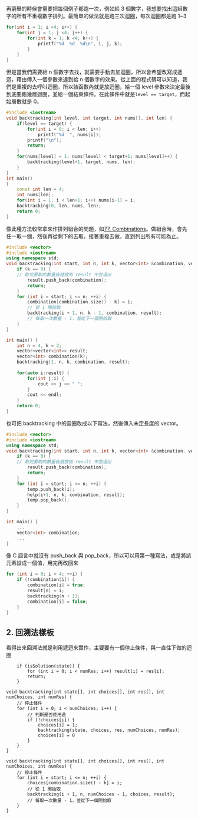 再窮舉的時候會需要把每個例子都跑一次，例如給 3 個數字，我想要找出這組數字的所有不重複數字排列。最簡單的做法就是跑三次迴圈，每次迴圈都是跑 1~3
```cpp
for(int i = 1; i <4; i++) {
    for(int j = 1; j <4; j++) {
        for(int k = 1; k <4; k++) {
            printf("%d  %d  %d\n", i, j, k);
        }
    }
}
```
但是當我們需要給 n 個數字去找，就需要手動去加迴圈，所以會希望改寫成遞迴，藉由傳入一個參數來達到給 n 個數字的效果。從上面的程式碼可以知道，我們是重複的去呼叫迴圈，所以該函數內就是放迴圈，給一個 level 參數來決定最後到底要跑幾層迴圈，並給一個結束條件。在此條件中就是```level == target```，而起始層數就是 0。
```cpp
#include <iostream>
void backtracking(int level, int target, int nums[], int len) {
    if(level == target) {
        for(int i = 0; i < len; i++)
            printf("%d  ", nums[i]);
        printf("\n");
        return;
    }
    for(nums[level] = 1; nums[level] < target+1; nums[level]++) {
        backtracking(level+1, target, nums, len);
    }
}
int main()
{
    const int len = 4;
    int nums[len];
    for(int i = 1; i < len+1; i++) nums[i-1] = i;
    backtracking(0, len, nums, len);
    return 0;
}
```
像此種方法較常拿來作排列組合的問題，如[77. Combinations](https://leetcode.com/problems/combinations/description/)。做組合時，會先任一取一個，然後再從剩下的去取，接著重複去做，直到列出所有可能為止。
```cpp
#include <vector>
#include <iostream>
using namespace std;
void backtracking(int start, int n, int k, vector<int> &combination, vector<vector<int>> &result) {
    if (k == 0) {
    // 取完要取的數量後就放到 result 中並退出
        result.push_back(combination);
        return;
    }
    for (int i = start; i <= n; ++i) {
        combination[combination.size() - k] = i;
        // 從 1 開始取
        backtracking(i + 1, n, k - 1, combination, result);
        // 每取一次數量 - 1，並從下一個開始取
    }
}

int main() {
    int n = 4, k = 2;
    vector<vector<int>> result;
    vector<int> combination(k);
    backtracking(1, n, k, combination, result);
    
    for(auto i:result) {
        for(int j:i) {
            cout << j << " ";
        }
        cout << endl;
    }
    return 0;
}
```
也可把 backtracking 中的迴圈改成以下寫法，然後傳入未定長度的 vector。
```cpp
#include <vector>
#include <iostream>
using namespace std;
void backtracking(int start, int n, int k, vector<int> &combination, vector<vector<int>> &result) {
    if (k == 0) {
    // 取完要取的數量後就放到 result 中並退出
        result.push_back(combination);
        return;
    }
    for (int i = start; i <= n; ++i) {
        temp.push_back(i);
        help(i+1, n, k, combination, result);
        temp.pop_back();
    }
}

int main() {
    ...
    vector<int> combination;
    ...
}
```
像 C 語言中就沒有 push_back 與 pop_back，所以可以用第一種寫法，或是將該元素設成一個值，用完再改回來
```c
for (int i = 0; i < 4; ++i) {
    if (!combination[i]) {
        combination[i] = true;
        result[n] = i;
        backtracking(n + 1);
        combination[i] = false;
    }
}
```

## 2. 回溯法樣板
看得出來回溯法就是利用遞迴來實作，主要要有一個停止條件，與一直往下做的迴圈
```
    if (isSolution(state)) {
        for (int i = 0; i < numRes; i++) result[i] = res[i];
        return;
    }
```
```
void backtracking(int state[], int choices[], int res[], int numChoices, int numRes) {
    // 停止條件
    for (int i = 0; i < numChoices; i++) {
        // 判斷是否使用過
        if (!choices[i]) {
            choices[i] = 1;
            backtracking(state, choices, res, numChoices, numRes);
            choices[i] = 0
        }
    }
}

void backtracking(int state[], int choices[], int res[], int numChoices, int numRes) {
    // 停止條件
    for (int i = start; i <= n; ++i) {
        choices[combination.size() - k] = i;
        // 從 1 開始取
        backtracking(i + 1, n, numChoices - 1, choices, result);
        // 每取一次數量 - 1，並從下一個開始取
    }
}
```
